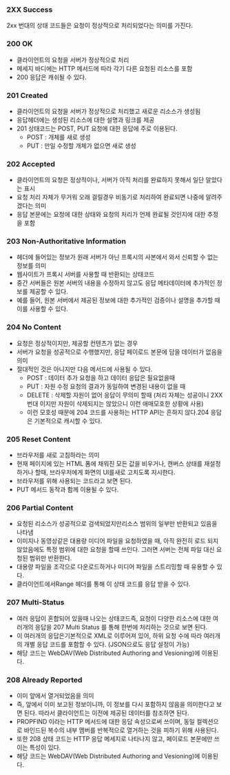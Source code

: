 ### 2XX Success

2xx 번대의 상태 코드들은 요청이 정상적으로 처리되었다는 의미를 가진다.

### 200 OK

- 클라이언트의 요청을 서버가 정상적으로 처리
- 메세지 바디에는 HTTP 메서드에 따라 각기 다른 요청된 리소스를 포함
- 200 응답은 캐쉬될 수 있다.

### 201 Created

- 클라이언트의 요청을 서버가 정상적으로 처리했고 새로운 리소스가 생성됨
- 응답헤더에는 생성된 리소스에 대한 설명과 링크를 제공
- 201 상태코드는 POST, PUT 요청에 대한 응답에 주로 이용된다.
  - POST : 개체를 새로 생성
  - PUT : 만일 수정할 개체가 없으면 새로 생성

### 202 Accepted

- 클라이언트의 요청은 정상적이나, 서버가 아직 처리를 완료하지 못해서 일단 알았다는 표시
- 요청 처리 자체가 무거워 오래 걸릴경우 비동기로 처리하여 완료되면 나중에 알려주겠다는 의미
- 응답 본문에는 요청에 대한 상태와 요청의 처리가 언제 완료될 것인지에 대한 추정을 포함

### 203 Non-Authoritative Information

- 헤더에 들어있는 정보가 원래 서버가 아닌 프록시의 사본에서 와서 신뢰할 수 없는 정보를 의미
- 웹사이트가 프록시 서버를 사용할 때 반환되는 상태코드
- 중간 서버들은 원본 서버의 내용을 수정하지 않고도 응답 메타데이터에 추가적인 정보를 제공할 수 있다.
- 예를 들어, 원본 서버에서 제공된 정보에 대한 추가적인 검증이나 설명을 추가할 때 이를 사용할 수 있다.

### 204 No Content

- 요청은 정상적이지만, 제공할 컨텐츠가 없는 경우
- 서버가 요청을 성공적으로 수행했지만, 응답 페이로드 본문에 담을 데이터가 없음을 의미
- 절대적인 것은 아니지만 다음 메서드에 사용될 수 있다.
  - POST : 데이터 추가 요청을 하고 데이터 응답은 필요없을때
  - PUT : 자원 수정 요청의 결과가 동일하여 변경된 내용이 없을 때
  - DELETE : 삭제할 자원이 없어 응답이 무의미 할때 (처리 자체는 성공이니 2XX 번대 이지만 자원이 삭제되지는 않았으니 이런 애매모호한 상황에 사용)
  - 이런 모호성 때문에 204 코드를 사용하는 HTTP API는 흔하지 않다.204 응답은 기본적으로 캐시할 수 있다.

### 205 Reset Content

- 브라우저를 새로 고침하라는 의미
- 현재 페이지에 있는 HTML 폼에 채워진 모든 값을 비우거나, 캔버스 상태를 재설정하거나 할때, 브라우저에게 화면의 UI를새로 고치도록 지시한다.
- 브라우저를 위해 사용되는 코드라고 보면 된다.
- PUT 메서드 동작과 함께 이용될 수 있다.

### 206 Partial Content

- 요청된 리소스가 성공적으로 검색되었지만리소스 범위의 일부만 반환되고 있음을 나타냄
- 이미지나 동영상같은 대용량 미디어 파일을 요청하였을 때, 아직 완전히 로드 되지 않았음에도 특정 범위에 대한 요청을 할때 쓰인다. 그러면 서버는 전체 파일 대신 요청된 범위만 반환한다.
- 대용량 파일을 조각으로 다운로드하거나 미디어 파일을 스트리밍할 때 유용할 수 있다.
- 클라이언트에서Range 헤더를 통해 이 상태 코드를 응답 받을 수 있다.

### 207 Multi-Status

- 여러 응답이 혼합되어 있을때 나오는 상태코드즉, 요청이 다양한 리소스에 대한 여러개의 응답을 207 Multi Status 를 통해 한번에 처리하는 것으로 보면 된다.
- 이 여러개의 응답은기본적으로 XML로 이루어져 있어, 하위 요청 수에 따라 여러개의 개별 응답 코드를 포함할 수 있다. (JSON으로도 응답 설정이 가능)
- 해당 코드는 WebDAV(Web Distributed Authoring and Vesioning)에 이용된다.

### 208 Already Reported

- 이미 앞에서 열거되었음을 의미
- 즉, 앞에서 이미 보고된 정보이니까, 이 정보를 다시 포함하지 않음을 의미한다고 보면 된다. 따라서 클라이언트는 이전에 제공된 데이터를 참조하면 된다.
- PROPFIND 이라는 HTTP 메서드에 대한 응답 속성으로써 쓰이며, 동일 컬렉션으로 바인드된 복수의 내부 멤버를 반복적으로 열거하는 것을 피하기 위해 사용된다.
- 또한 208 상태 코드는 HTTP 응답 메세지로 나타나지 않고, 페이로드 본문에만 쓰이는 특성이 있다.
- 해당 코드는 WebDAV(Web Distributed Authoring and Vesioning)에 이용된다.
